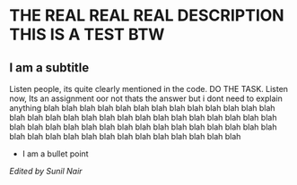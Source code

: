 # THE REAL REAL REAL DESCRIPTION THIS IS A TEST BTW
## I am a subtitle
Listen people, its quite clearly mentioned in the code. DO THE TASK.
Listen now, Its an assignment oor not thats the answer but i dont need to explain anything blah blah blah blah blah blah blah blah blah blah blah blah blah blah blah blah blah blah blah blah blah blah blah blah blah blah blah blah 
blah blah blah blah blah blah blah blah blah blah blah blah blah blah blah blah blah blah blah blah blah blah blah blah blah blah blah blah 

* I am a bullet point

<em>Edited by Sunil Nair</em>

